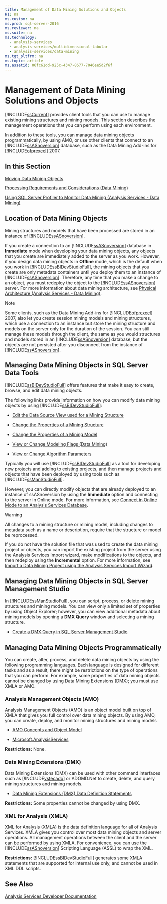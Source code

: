 ```yaml
---
title: Management of Data Mining Solutions and Objects
H1: na
ms.custom: na
ms.prod: sql-server-2016
ms.reviewer: na
ms.suite: na
ms.technology: 
  - analysis-services
  - analysis-services/multidimensional-tabular
  - analysis-services/data-mining
ms.tgt_pltfrm: na
ms.topic: article
ms.assetid: 06fc61dd-925c-4347-8677-7046ee5d2f6f
---
```

# Management of Data Mining Solutions and Objects
  [!INCLUDE[ssCurrent](../../Token/Other/ssCurrent_md.md)] provides client tools that you can use to manage existing mining structures and mining models. This section describes the management operations that you can perform using each environment.  
  
 In addition to these tools, you can manage data mining objects programmatically, by using AMO, or use other clients that connect to an [!INCLUDE[ssASnoversion](../../Token/Other/ssASnoversion_md.md)] database, such as the Data Mining Add\-ins for [!INCLUDE[ofprexcel](../../Token/Other/ofprexcel_md.md)] 2007.  
  
## In this Section  
 [Moving Data Mining Objects](../../Topics/TopicNameNotContainA/Moving-Data-Mining-Objects.md)  
  
 [Processing Requirements and Considerations &#40;Data Mining&#41;](../../Topics/TopicNameNotContainA/Processing-Requirements-and-Considerations--Data-Mining-.md)  
  
 [Using SQL Server Profiler to Monitor Data Mining &#40;Analysis Services - Data Mining&#41;](../../Topics/TopicNameNotContainA/Using-SQL-Server-Profiler-to-Monitor-Data-Mining--Analysis-Services---Data-Mining-.md)  
  
## Location of Data Mining Objects  
 Mining structures and models that have been processed are stored in an instance of [!INCLUDE[ssASnoversion](../../Token/Other/ssASnoversion_md.md)].  
  
 If you create a connection to an [!INCLUDE[ssASnoversion](../../Token/Other/ssASnoversion_md.md)] database in **Immediate** mode when developing your data mining objects, any objects that you create are immediately added to the server as you work. However, if you design data mining objects in **Offline** mode, which is the default when you work in [!INCLUDE[ssBIDevStudioFull](../../Token/Other/ssBIDevStudioFull_md.md)], the mining objects that you create are only metadata containers until you deploy them to an instance of [!INCLUDE[ssASnoversion](../../Token/Other/ssASnoversion_md.md)]. Therefore, any time that you make a change to an object, you must redeploy the object to the [!INCLUDE[ssASnoversion](../../Token/Other/ssASnoversion_md.md)] server. For more information about data mining architecture, see [Physical Architecture &#40;Analysis Services - Data Mining&#41;](../../Topics/TopicNameNotContainA/Physical-Architecture--Analysis-Services---Data-Mining-.md).  
  
> [!NOTE]  
>  Some clients, such as the Data Mining Add\-ins for [!INCLUDE[ofprexcel](../../Token/Other/ofprexcel_md.md)] 2007, also let you create session mining models and mining structures, which use a connection to an instance but store the mining structure and models on the server only for the duration of the session. You can still manage these models through the client, the same as you would structures and models stored in an [!INCLUDE[ssASnoversion](../../Token/Other/ssASnoversion_md.md)] database, but the objects are not persisted after you disconnect from the instance of [!INCLUDE[ssASnoversion](../../Token/Other/ssASnoversion_md.md)].  
  
## Managing Data Mining Objects in SQL Server Data Tools  
 [!INCLUDE[ssBIDevStudioFull](../../Token/Other/ssBIDevStudioFull_md.md)] offers features that make it easy to create, browse, and edit data mining objects.  
  
 The following links provide information on how you can modify data mining objects by using [!INCLUDE[ssBIDevStudioFull](../../Token/Other/ssBIDevStudioFull_md.md)]:  
  
-   [Edit the Data Source View used for a Mining Structure](../../Topics/TopicNameContainA/Edit-the-Data-Source-View-used-for-a-Mining-Structure.md)  
  
-   [Change the Properties of a Mining Structure](../../Topics/TopicNameContainA/Change-the-Properties-of-a-Mining-Structure.md)  
  
-   [Change the Properties of a Mining Model](../../Topics/TopicNameContainA/Change-the-Properties-of-a-Mining-Model.md)  
  
-   [View or Change Modeling Flags &#40;Data Mining&#41;](../../Topics/TopicNameNotContainA/View-or-Change-Modeling-Flags--Data-Mining-.md)  
  
-   [View or Change Algorithm Parameters](../../Topics/TopicNameNotContainA/View-or-Change-Algorithm-Parameters.md)  
  
 Typically you will use [!INCLUDE[ssBIDevStudioFull](../../Token/Other/ssBIDevStudioFull_md.md)] as a tool for developing new projects and adding to existing projects, and then manage projects and objects that have been deployed by using tools such as [!INCLUDE[ssManStudioFull](../../Token/Other/ssManStudioFull_md.md)].  
  
 However, you can directly modify objects that are already deployed to an instance of ssASnoversion by using the **Immediate** option and connecting to the server in Online mode. For more information, see [Connect in Online Mode to an Analysis Services Database](../../Topics/TopicNameNotContainA/Connect-in-Online-Mode-to-an-Analysis-Services-Database.md).  
  
> [!WARNING]  
>  All changes to a mining structure or mining model, including changes to metadata such as a name or description, require that the structure or model be reprocessed.  
  
 If you do not have the solution file that was used to create the data mining project or objects, you can import the existing project from the server using the Analysis Services Import wizard, make modifications to the objects, and then redeploy using the **Incremental** option. For more information, see [Import a Data Mining Project using the Analysis Services Import Wizard](../../Topics/TopicNameContainA/Import-a-Data-Mining-Project-using-the-Analysis-Services-Import-Wizard.md).  
  
## Managing Data Mining Objects in SQL Server Management Studio  
 In [!INCLUDE[ssManStudioFull](../../Token/Other/ssManStudioFull_md.md)], you can script, process, or delete mining structures and mining models. You can view only a limited set of properties by using Object Explorer; however, you can view additional metadata about mining models by opening a **DMX Query** window and selecting a mining structure.  
  
-   [Create a DMX Query in SQL Server Management Studio](../../Topics/TopicNameContainA/Create-a-DMX-Query-in-SQL-Server-Management-Studio.md)  
  
## Managing Data Mining Objects Programmatically  
 You can create, alter, process, and delete data mining objects by using the following programming languages. Each language is designed for different tasks and as a result, there might be restrictions on the type of operations that you can perform. For example, some properties of data mining objects cannot be changed by using Data Mining Extensions \(DMX\); you must use XMLA or AMO.  
  
### Analysis Management Objects \(AMO\)  
 Analysis Management Objects \(AMO\) is an object model built on top of XMLA that gives you full control over data mining objects. By using AMO, you can create, deploy, and monitor mining structures and mining models  
  
-   [AMO Concepts and Object Model](../Topic/AMO%20Concepts%20and%20Object%20Model.md)  
  
-   [Microsoft.AnalysisServices](assetId:///N:Microsoft.AnalysisServices)  
  
 **Restrictions:** None.  
  
### Data Mining Extensions \(DMX\)  
 Data Mining Extensions \(DMX\) can be used with other command interfaces such as [!INCLUDE[vstecado](../../Token/Other/vstecado_md.md)] or ADOMD.Net to create, delete, and query mining structures and mining models.  
  
-   [Data Mining Extensions &#40;DMX&#41; Data Definition Statements](../Topic/Data%20Mining%20Extensions%20\(DMX\)%20Data%20Definition%20Statements.md)  
  
 **Restrictions:** Some properties cannot be changed by using DMX.  
  
### XML for Analysis \(XMLA\)  
 XML for Analysis \(XMLA\) is the data definition language for all of Analysis Services. XMLA gives you control over most data mining objects and server operations. All management operations between the client and the server can be performed by using XMLA. For convenience, you can use the [!INCLUDE[ssASnoversion](../../Token/Other/ssASnoversion_md.md)] Scripting Language \(ASSL\) to wrap the XML.  
  
 **Restrictions:** [!INCLUDE[ssBIDevStudioFull](../../Token/Other/ssBIDevStudioFull_md.md)] generates some XMLA statements that are supported for internal use only, and cannot be used in XML DDL scripts.  
  
## See Also  
 [Analysis Services Developer Documentation](../Topic/Analysis%20Services%20Developer%20Documentation.md)  
  
  
